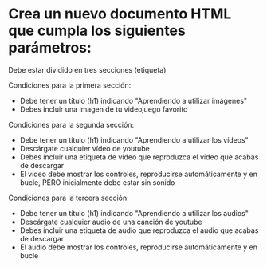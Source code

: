 # Crea un nuevo documento HTML que cumpla los siguientes parámetros:

Debe estar dividido en tres secciones (etiqueta)

Condiciones para la primera sección:
- Debe tener un título (h1) indicando "Aprendiendo a utilizar imágenes"
- Debes incluir una imagen de tu videojuego favorito

Condiciones para la segunda sección:
- Debe tener un título (h1) indicando "Aprendiendo a utilizar los vídeos"
- Descárgate cualquier vídeo de youtube
- Debes incluir una etiqueta de vídeo que reproduzca el vídeo que acabas de descargar
- El vídeo debe mostrar los controles, reproducirse automáticamente y en bucle, PERO inicialmente debe estar sin sonido

Condiciones para la tercera sección:
- Debe tener un título (h1) indicando "Aprendiendo a utilizar los audios"
- Descárgate cualquier audio de una canción de youtube
- Debes incluir una etiqueta de audio que reproduzca el audio que acabas de descargar
- El audio debe mostrar los controles, reproducirse automáticamente y en bucle